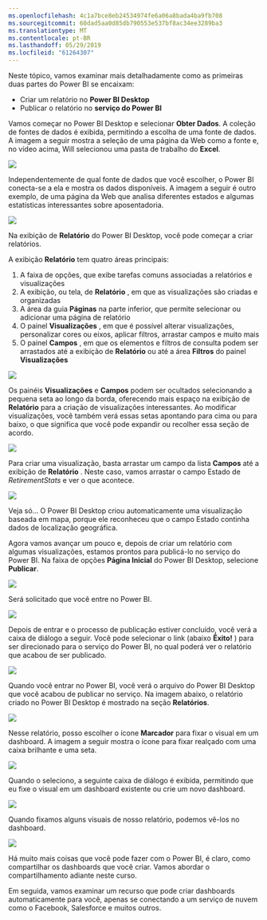 ```yaml
---
ms.openlocfilehash: 4c1a7bce8eb24534974fe6a06a8bada4ba9fb708
ms.sourcegitcommit: 60dad5aa0d85db790553e537bf8ac34ee3289ba3
ms.translationtype: MT
ms.contentlocale: pt-BR
ms.lasthandoff: 05/29/2019
ms.locfileid: "61264307"
---
```

Neste tópico, vamos examinar mais detalhadamente como as primeiras duas partes do Power BI se encaixam:

* Criar um relatório no **Power BI Desktop**
* Publicar o relatório no **serviço do Power BI**

Vamos começar no Power BI Desktop e selecionar **Obter Dados**. A coleção de fontes de dados é exibida, permitindo a escolha de uma fonte de dados. A imagem a seguir mostra a seleção de uma página da Web como a fonte e, no vídeo acima, Will selecionou uma pasta de trabalho do **Excel**.

![](media/0-2-get-started-power-bi-desktop/c0a2_1.png)

Independentemente de qual fonte de dados que você escolher, o Power BI conecta-se a ela e mostra os dados disponíveis. A imagem a seguir é outro exemplo, de uma página da Web que analisa diferentes estados e algumas estatísticas interessantes sobre aposentadoria.

![](media/0-2-get-started-power-bi-desktop/c0a2_2.png)

Na exibição de **Relatório** do Power BI Desktop, você pode começar a criar relatórios.

A exibição **Relatório** tem quatro áreas principais:

1. A faixa de opções, que exibe tarefas comuns associadas a relatórios e visualizações
2. A exibição, ou tela, de **Relatório** , em que as visualizações são criadas e organizadas
3. A área da guia **Páginas** na parte inferior, que permite selecionar ou adicionar uma página de relatório
4. O painel **Visualizações** , em que é possível alterar visualizações, personalizar cores ou eixos, aplicar filtros, arrastar campos e muito mais
5. O painel **Campos** , em que os elementos e filtros de consulta podem ser arrastados até a exibição de **Relatório** ou até a área **Filtros** do painel **Visualizações**

![](media/0-2-get-started-power-bi-desktop/c0a2_3.png)

Os painéis **Visualizações** e **Campos** podem ser ocultados selecionando a pequena seta ao longo da borda, oferecendo mais espaço na exibição de **Relatório** para a criação de visualizações interessantes. Ao modificar visualizações, você também verá essas setas apontando para cima ou para baixo, o que significa que você pode expandir ou recolher essa seção de acordo.

![](media/0-2-get-started-power-bi-desktop/c0a2_4.png)

Para criar uma visualização, basta arrastar um campo da lista **Campos** até a exibição de **Relatório** . Neste caso, vamos arrastar o campo Estado de *RetirementStats* e ver o que acontece.

![](media/0-2-get-started-power-bi-desktop/c0a2_5.png)

Veja só... O Power BI Desktop criou automaticamente uma visualização baseada em mapa, porque ele reconheceu que o campo Estado continha dados de localização geográfica.

Agora vamos avançar um pouco e, depois de criar um relatório com algumas visualizações, estamos prontos para publicá-lo no serviço do Power BI. Na faixa de opções **Página Inicial** do Power BI Desktop, selecione **Publicar**.

![](media/0-2-get-started-power-bi-desktop/c0a2_6.png)

Será solicitado que você entre no Power BI.

![](media/0-2-get-started-power-bi-desktop/c0a2_7.png)

Depois de entrar e o processo de publicação estiver concluído, você verá a caixa de diálogo a seguir. Você pode selecionar o link (abaixo **Êxito!** ) para ser direcionado para o serviço do Power BI, no qual poderá ver o relatório que acabou de ser publicado.

![](media/0-2-get-started-power-bi-desktop/c0a2_8.png)

Quando você entrar no Power BI, você verá o arquivo do Power BI Desktop que você acabou de publicar no serviço. Na imagem abaixo, o relatório criado no Power BI Desktop é mostrado na seção **Relatórios**.

![](media/0-2-get-started-power-bi-desktop/c0a2_9.png)

Nesse relatório, posso escolher o ícone **Marcador** para fixar o visual em um dashboard. A imagem a seguir mostra o ícone para fixar realçado com uma caixa brilhante e uma seta.

![](media/0-2-get-started-power-bi-desktop/c0a2_10.png)

Quando o seleciono, a seguinte caixa de diálogo é exibida, permitindo que eu fixe o visual em um dashboard existente ou crie um novo dashboard.

![](media/0-2-get-started-power-bi-desktop/c0a2_11.png)

Quando fixamos alguns visuais de nosso relatório, podemos vê-los no dashboard.

![](media/0-2-get-started-power-bi-desktop/c0a2_12.png)

Há muito mais coisas que você pode fazer com o Power BI, é claro, como compartilhar os dashboards que você criar. Vamos abordar o compartilhamento adiante neste curso.

Em seguida, vamos examinar um recurso que pode criar dashboards automaticamente para você, apenas se conectando a um serviço de nuvem como o Facebook, Salesforce e muitos outros.

